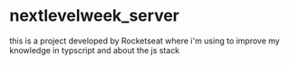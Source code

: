 # nextlevelweek_server
this is a project developed by Rocketseat where i'm using to improve my knowledge in typscript and about the js stack
